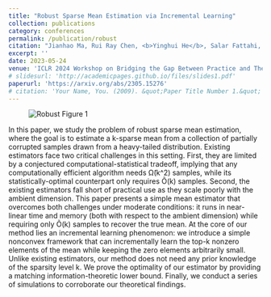 ```yaml
---
title: "Robust Sparse Mean Estimation via Incremental Learning"
collection: publications
category: conferences
permalink: /publication/robust
citation: "Jianhao Ma, Rui Ray Chen, <b>Yinghui He</b>, Salar Fattahi, and Wei Hu" # authors
excerpt: ''
date: 2023-05-24
venue: 'ICLR 2024 Workshop on Bridging the Gap Between Practice and Theory in Deep Learning'
# slidesurl: 'http://academicpages.github.io/files/slides1.pdf'
paperurl: 'https://arxiv.org/abs/2305.15276'
# citation: 'Your Name, You. (2009). &quot;Paper Title Number 1.&quot; <i>Journal 1</i>. 1(1).'
---
```

<figure>
  <img src="{{ site.baseurl }}/images/robust.jpg" alt="Robust Figure 1">
</figure>

In this paper, we study the problem of robust sparse mean estimation, where the goal is to estimate a k-sparse mean from a collection of partially corrupted samples drawn from a heavy-tailed distribution. Existing estimators face two critical challenges in this setting. First, they are limited by a conjectured computational-statistical tradeoff, implying that any computationally efficient algorithm needs Ω̃(k^2) samples, while its statistically-optimal counterpart only requires Õ(k) samples. Second, the existing estimators fall short of practical use as they scale poorly with the ambient dimension. This paper presents a simple mean estimator that overcomes both challenges under moderate conditions: it runs in near-linear time and memory (both with respect to the ambient dimension) while requiring only Õ(k) samples to recover the true mean. At the core of our method lies an incremental learning phenomenon: we introduce a simple nonconvex framework that can incrementally learn the top-k nonzero elements of the mean while keeping the zero elements arbitrarily small. Unlike existing estimators, our method does not need any prior knowledge of the sparsity level k. We prove the optimality of our estimator by providing a matching information-theoretic lower bound. Finally, we conduct a series of simulations to corroborate our theoretical findings.